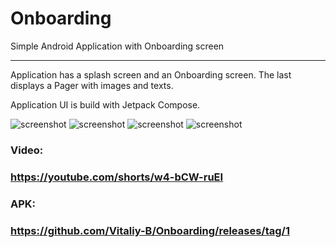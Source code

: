 # Onboarding

Simple Android Application with Onboarding screen

-------------------------------------

Application has a splash screen and an Onboarding screen. The last displays a Pager with images and texts.

Application UI is build with Jetpack Compose.

![screenshot](https://raw.githubusercontent.com/Vitaliy-B/Onboarding/master/screenshots/image01.png)
![screenshot](https://raw.githubusercontent.com/Vitaliy-B/Onboarding/master/screenshots/image02.png)
![screenshot](https://raw.githubusercontent.com/Vitaliy-B/Onboarding/master/screenshots/image03.png)
![screenshot](https://raw.githubusercontent.com/Vitaliy-B/Onboarding/master/screenshots/image04.png)

### Video:
### https://youtube.com/shorts/w4-bCW-ruEI
### APK:
### https://github.com/Vitaliy-B/Onboarding/releases/tag/1